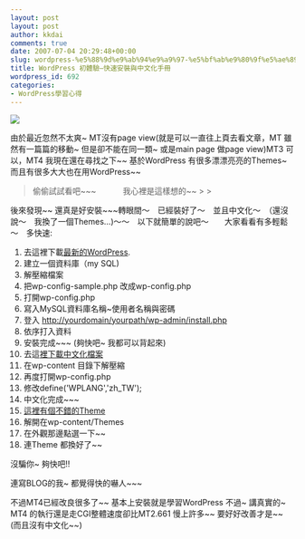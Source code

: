 ```yaml
---
layout: post
layout: post
author: kkdai
comments: true
date: 2007-07-04 20:29:48+00:00
slug: wordpress-%e5%88%9d%e9%ab%94%e9%a9%97-%e5%bf%ab%e9%80%9f%e5%ae%89%e8%a3%9d%e8%88%87%e4%b8%ad%e6%96%87%e5%8c%96%e6%89%8b%e5%86%8a
title: WordPress 初體驗–快速安裝與中文化手冊
wordpress_id: 692
categories:
- WordPress學習心得
---
```


[![](http://tbn0.google.com/images?q=tbn:p1GuKD01xXXyOM:http://aptgetanarchy.org/files/pictures/wordpress.png)](http://images.google.com.tw/imgres?imgurl=http://aptgetanarchy.org/files/pictures/wordpress.png&imgrefurl=http://blog.matteocorti.ch/%3Fp%3D25&h=500&w=500&sz=30&hl=zh-TW&start=1&sig2=5E7lIhvoqB53btRRMUYDFA&um=1&tbnid=p1GuKD01xXXyOM:&tbnh=130&tbnw=130&ei=3JGLRtidMIHegQOC3KCiCw&prev=/images%3Fq%3Dwordpress%26svnum%3D10%26um%3D1%26complete%3D1%26hl%3Dzh-TW%26sa%3DN)

由於最近忽然不太爽~ MT沒有page view(就是可以一直往上頁去看文章，MT 雖然有一篇篇的移動~ 但是卻不能在同一類~ 或是main page 做page view)MT3 可以，MT4 我現在還在尋找之下~~ 基於WordPress 有很多漂漂亮亮的Themes~ 而且有很多大大也在用WordPress~~ 

<blockquote>偷偷試試看吧~~~   
           我心裡是這樣想的~~
> 
> </blockquote>

後來發現~~ 還真是好安裝~~~轉眼間～　已經裝好了～　並且中文化～　（還沒說～　我換了一個Themes...)～～　以下就簡單的說吧～　　大家看看有多輕鬆～　多快速:

  1. 去這裡下載[最新的WordPress](http://wordpress.org/latest.zip).
  2. 建立一個資料庫（my SQL)
  3. 解壓縮檔案
  4. 把wp-config-sample.php 改成wp-config.php
  5. 打開wp-config.php
  6. 寫入MySQL資料庫名稱~使用者名稱與密碼
  7. 登入 [http://yourdomain/yourpath/wp-admin/install.php](http://yourdomain/yourpath/wp-admin/install.php)
  8. 依序打入資料
  9. 安裝完成~~~ (夠快吧~ 我都可以背起來)
  10. 去這[裡下載中文化檔案](http://rt.openfoundry.org/Foundry/Project/Download/Attachment/57477/40218/zhtw.tgz)
  11. 在wp-content 目錄下解壓縮
  12. 再度打開wp-config.php
  13. 修改define('WPLANG','zh_TW');
  14. 中文化完成~~~
  15. [這裡有個不錯的Theme](http://wpthemes.info/downloads/ShadedGrey.zip)
  16. 解開在wp-content/Themes
  17. 在外觀那邊點選一下~~
  18. 連Theme 都換好了~~

沒騙你~ 夠快吧!!

連寫BLOG的我~ 都覺得快的嚇人~~~

不過MT4已經改良很多了~~ 基本上安裝就是學習WordPress 不過~ 講真實的~ MT4 的執行還是走CGI整體速度卻比MT2.661 慢上許多~~ 要好好改善才是~~ (而且沒有中文化~~)
